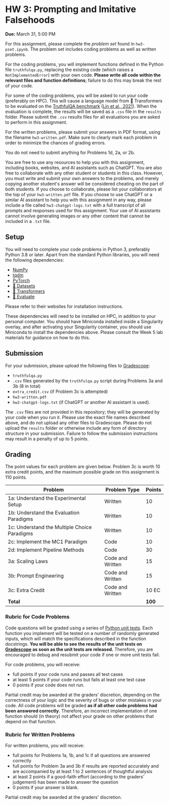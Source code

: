 # HW 3: Prompting and Imitative Falsehoods
**Due:** March 31, 5:00 PM

For this assignment, please complete the _problem set_ found in `hw3-pset.ipynb`. The problem set includes coding
problems as well as written problems.

For the coding problems, you will implement functions defined in the Python file `truthfulqa.py`, replacing the existing code (which raises a `NotImplementedError`) with your own code. **Please write all code within the relevant files and function definitions**; failure to do this may break the rest of your code.

For some of the coding problems, you will be asked to run your code (preferably on HPC). This will cause a language model from 🤗 Transformers to be evaluated on the [TruthfulQA benchmark](https://huggingface.co/datasets/EleutherAI/truthful_qa_mc) ([Lin et al., 2021](https://arxiv.org/abs/2109.07958)). When the evaluation is complete, the results will be saved as a `.csv` file in the `results` folder. Please submit the `.csv` results files for all evaluations you are asked to perform in this assignment.

For the written problems, please submit your answers in PDF format, using the filename `hw3-written.pdf`. Make sure to clearly mark each problem in order to minimize the chances of grading errors.

You do not need to submit anything for Problems 1d, 2a, or 2b.

You are free to use any resources to help you with this assignment, including books, websites, and AI assistants such as ChatGPT. You are also free to collaborate with any other student or students in this class. However, you must write and submit your own answers to the problems, and merely copying another student's answer will be considered cheating on the part of both students. If you choose to collaborate, please list your collaborators at the top of your `hw3-written.pdf` file. If you choose to use ChatGPT or a similar AI assistant to help you with this assignment in any way, please include a file called `hw3-chatgpt-logs.txt` with a full transcript of all prompts and responses used for this assignment. Your use of AI assistants cannot involve generating images or any other content that cannot be included in a `.txt` file.

## Setup

You will need to complete your code problems in Python 3, preferably Python 3.8 or later. Apart from the standard Python libraries, you will need the following dependencies:

* [NumPy](https://numpy.org)
* [tqdm](https://tqdm.github.io/)
* [PyTorch](https://pytorch.org/)
* [🤗 Datasets](https://huggingface.co/docs/datasets/index)
* [🤗 Transformers](https://huggingface.co/docs/transformers/index)
* [🤗 Evaluate](https://huggingface.co/docs/evaluate/index)

Please refer to their websites for installation instructions.

These dependencies will need to be installed on HPC, in addition to your personal computer. You should have Miniconda installed inside a Singularity overlay, and after activating your Singularity container, you should use Miniconda to install the dependencies above. Please consult the Week 5 lab materials for guidance on how to do this.

## Submission

For your submission, please upload the following files to [Gradescope](https://www.gradescope.com):

* `truthfulqa.py`
* `.csv` files generated by the `truthfulqa.py` script during Problems 3a and 3b (8 in total)
* `extra_credit.csv` (if Problem 3c is attempted)
* `hw3-written.pdf`
* `hw3-chatgpt-logs.txt` (if ChatGPT or another AI assistant is used).

The `.csv` files are not provided in this repository; they will be generated by your code when you run it. Please use the exact file names described above, and do not upload any other files to Gradescope. Please do not upload the `results` folder or otherwise include any form of directory structure in your submission. Failure to follow the
submission instructions may result in a penalty of up to 5 points.

## Grading

The point values for each problem are given below. Problem 3c is worth 10 extra credit points, and the maximum possible grade on this assignment is 110 points. 

| Problem | Problem Type | Points |
|---|---|---|
| 1a: Understand the Experimental Setup | Written | 10 |
| 1b: Understand the Evaluation Paradigms | Written | 10 |
| 1c: Understand the Multiple Choice Paradigms | Written | 10 |
| 2c: Implement the MC1 Paradigm | Code | 10 |
| 2d: Implement Pipeline Methods | Code | 30 |
| 3a: Scaling Laws | Code and Written | 15 |
| 3b: Prompt Engineering | Code and Written | 15 |
| 3c: Extra Credit | Code and Written | 10 EC |
| **Total** | | **100** |

### Rubric for Code Problems

Code questions will be graded using a series of [Python unit tests](https://realpython.com/python-testing/). Each
function you implement will be tested on a number of randomly generated inputs, which will match the specifications
described in the function docstrings. **You will be able to see the results of the unit tests on
[Gradescope](https://www.gradescope.com) as soon as the unit tests are released.** Therefore, you are encouraged to debug and resubmit your code if one or more unit tests fail.

For code problems, you will receive:

* full points if your code runs and passes all test cases
* at least 5 points if your code runs but fails at least one test case
* 0 points if your code does not run.

Partial credit may be awarded at the graders' discretion, depending on the correctness of your logic and the severity of
bugs or other mistakes in your code. All code problems will be graded **as if all other code problems had been answered
correctly**. Therefore, an incorrect implementation of one function should (in theory) not affect your grade on other
problems that depend on that function.

### Rubric for Written Problems

For written problems, you will receive:

* full points for Problems 1a, 1b, and 1c if all questions are answered correctly
* full points for Problem 3a and 3b if results are reported accurately and are accompanied by at least 1 to 2 sentences of thoughtful analysis
* at least 2 points if a good-faith effort (according to the graders' judgement) has been made to answer the question
* 0 points if your answer is blank.

Partial credit may be awarded at the graders' discretion.
